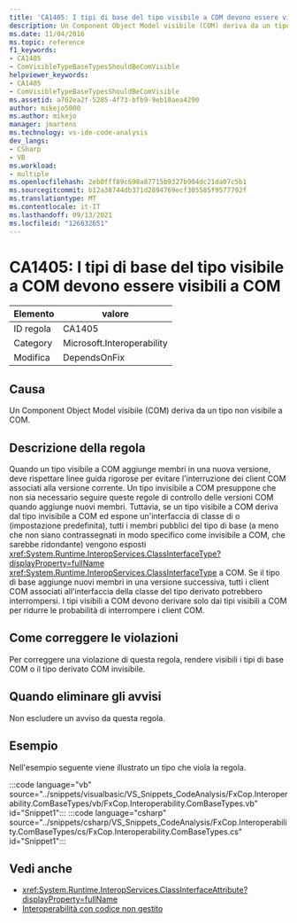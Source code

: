 ```yaml
---
title: 'CA1405: I tipi di base del tipo visibile a COM devono essere visibili a COM'
description: Un Component Object Model visibile (COM) deriva da un tipo non visibile a COM.
ms.date: 11/04/2016
ms.topic: reference
f1_keywords:
- CA1405
- ComVisibleTypeBaseTypesShouldBeComVisible
helpviewer_keywords:
- CA1405
- ComVisibleTypeBaseTypesShouldBeComVisible
ms.assetid: a762ea2f-5285-4f73-bfb9-9eb10aea4290
author: mikejo5000
ms.author: mikejo
manager: jmartens
ms.technology: vs-ide-code-analysis
dev_langs:
- CSharp
- VB
ms.workload:
- multiple
ms.openlocfilehash: 2eb0fff89c698a87715b9327b904dc21da07c5b1
ms.sourcegitcommit: b12a38744db371d2894769ecf305585f9577792f
ms.translationtype: MT
ms.contentlocale: it-IT
ms.lasthandoff: 09/13/2021
ms.locfileid: "126632651"
---
```

# <a name="ca1405-com-visible-type-base-types-should-be-com-visible"></a>CA1405: I tipi di base del tipo visibile a COM devono essere visibili a COM

|Elemento|valore|
|-|-|
|ID regola|CA1405|
|Category|Microsoft.Interoperability|
|Modifica|DependsOnFix|

## <a name="cause"></a>Causa
Un Component Object Model visibile (COM) deriva da un tipo non visibile a COM.

## <a name="rule-description"></a>Descrizione della regola
Quando un tipo visibile a COM aggiunge membri in una nuova versione, deve rispettare linee guida rigorose per evitare l'interruzione dei client COM associati alla versione corrente. Un tipo invisibile a COM presuppone che non sia necessario seguire queste regole di controllo delle versioni COM quando aggiunge nuovi membri. Tuttavia, se un tipo visibile a COM deriva dal tipo invisibile a COM ed espone un'interfaccia di classe di o (impostazione predefinita), tutti i membri pubblici del tipo di base (a meno che non siano contrassegnati in modo specifico come invisibile a COM, che sarebbe ridondante) vengono esposti <xref:System.Runtime.InteropServices.ClassInterfaceType?displayProperty=fullName> <xref:System.Runtime.InteropServices.ClassInterfaceType> a COM. Se il tipo di base aggiunge nuovi membri in una versione successiva, tutti i client COM associati all'interfaccia della classe del tipo derivato potrebbero interrompersi. I tipi visibili a COM devono derivare solo dai tipi visibili a COM per ridurre le probabilità di interrompere i client COM.

## <a name="how-to-fix-violations"></a>Come correggere le violazioni
Per correggere una violazione di questa regola, rendere visibili i tipi di base COM o il tipo derivato COM invisibile.

## <a name="when-to-suppress-warnings"></a>Quando eliminare gli avvisi
Non escludere un avviso da questa regola.

## <a name="example"></a>Esempio
Nell'esempio seguente viene illustrato un tipo che viola la regola.

:::code language="vb" source="../snippets/visualbasic/VS_Snippets_CodeAnalysis/FxCop.Interoperability.ComBaseTypes/vb/FxCop.Interoperability.ComBaseTypes.vb" id="Snippet1":::
:::code language="csharp" source="../snippets/csharp/VS_Snippets_CodeAnalysis/FxCop.Interoperability.ComBaseTypes/cs/FxCop.Interoperability.ComBaseTypes.cs" id="Snippet1":::

## <a name="see-also"></a>Vedi anche

- <xref:System.Runtime.InteropServices.ClassInterfaceAttribute?displayProperty=fullName>
- [Interoperabilità con codice non gestito](/dotnet/framework/interop/index)
